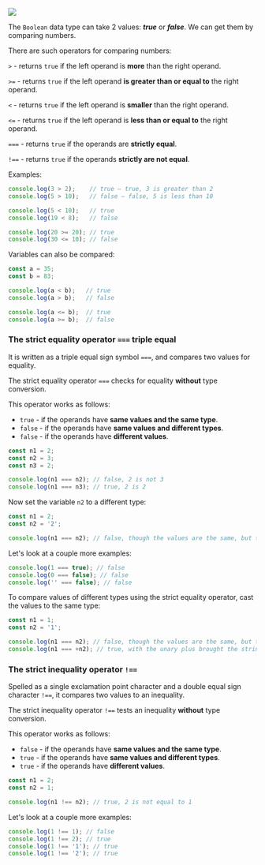 ![](https://course-qa-basics.s3.us-west-1.amazonaws.com/girl-and-numbers-signs.png)

The `Boolean` data type can take 2 values: _**true**_ or _**false**_. We can get them by comparing numbers.

There are such operators for comparing numbers:

`>` - returns `true` if the left operand is **more** than the right operand.

`>=` - returns `true` if the left operand **is greater than or equal to** the right operand.

`<` - returns `true` if the left operand is **smaller** than the right operand.

`<=` - returns `true` if the left operand is **less than or equal to** the right operand.

`===` - returns `true` if the operands are **strictly equal**.

`!==` - returns `true` if the operands **strictly are not equal**.


Examples:

```javascript
console.log(3 > 2);    // true — true, 3 is greater than 2
console.log(5 > 10);   // false — false, 5 is less than 10

console.log(5 < 10);   // true
console.log(19 < 8);   // false

console.log(20 >= 20); // true
console.log(30 <= 10); // false
```

Variables can also be compared:

```javascript
const a = 35;
const b = 83;

console.log(a < b);   // true
console.log(a > b);   // false

console.log(a <= b);  // true
console.log(a >= b);  // false
```


### The strict equality operator `===` triple equal

It is written as a triple equal sign symbol `===`, and compares two values for equality.

The strict equality operator `===` checks for equality **without** type conversion.

This operator works as follows:

* `true` - if the operands have **same values and the same type**.
* `false` - if the operands have **same values and different types**.
* `false` - if the operands have **different values**.

```javascript
const n1 = 2;
const n2 = 3;
const n3 = 2;

console.log(n1 === n2); // false, 2 is not 3
console.log(n1 === n3); // true, 2 is 2
```

Now set the variable `n2` to a different type:

```javascript
const n1 = 2;
const n2 = '2';

console.log(n1 === n2); // false, though the values are the same, but the types are different
```

Let's look at a couple more examples:

```javascript
console.log(1 === true); // false
console.log(0 === false); // false
console.log('' === false); // false
```

To compare values of different types using the strict equality operator, cast the values to the same type:

```javascript
const n1 = 1;
const n2 = '1';

console.log(n1 === n2); // false, though the values are the same, but the types are different
console.log(n1 === +n2); // true, with the unary plus brought the string to a number
```

### The strict inequality operator `!==`

Spelled as a single exclamation point character and a double equal sign character `!==`, it compares two values to an inequality.

The strict inequality operator `!==` tests an inequality **without** type conversion.

This operator works as follows:

* `false` - if the operands have **same values and the same type**.
* `true` - if the operands have **same values and different types**.
* `true` - if the operands have **different values**.

```javascript
const n1 = 2;
const n2 = 1;

console.log(n1 !== n2); // true, 2 is not equal to 1
```

Let's look at a couple more examples:

```javascript
console.log(1 !== 1); // false
console.log(1 !== 2); // true
console.log(1 !== '1'); // true
console.log(1 !== '2'); // true
```
